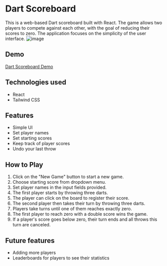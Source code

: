 # Dart Scoreboard
This is a web-based Dart scoreboard built with React. The game allows two players to compete against each other, with the goal of reducing their scores to zero. The application focuses on the simplicity of the user interface.
![image](https://user-images.githubusercontent.com/118485347/233854385-1e0a43a9-2620-4a69-bb72-c9f804542e67.png)

## Demo
[Dart Scoreboard Demo](https://belkius.com/dart)

## Technologies used
- React
- Tailwind CSS

## Features
- Simple UI
- Set player names
- Set starting scores
- Keep track of player scores
- Undo your last throw

## How to Play
1. Click on the "New Game" button to start a new game.
2. Choose starting score from dropdown menu.
3. Set player names in the input fields provided.
4. The first player starts by throwing three darts.
5. The player can click on the board to register their score.
6. The second player then takes their turn by throwing three darts.
7. Players take turns until one of them reaches exactly zero.
8. The first player to reach zero with a double score wins the game.
9. If a player's score goes below zero, their turn ends and all throws this turn are canceled.

## Future features
- Adding more players
- Leaderboards for players to see their statistics

